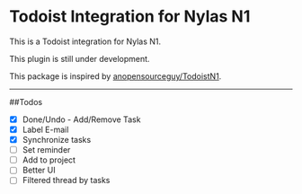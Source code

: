 
# Todoist Integration for Nylas N1

This is a Todoist integration for Nylas N1. 

This plugin is still under development.

This package is inspired by [anopensourceguy/TodoistN1](https://github.com/anopensourceguy/TodoistN1).

---

##Todos
- [x] Done/Undo - Add/Remove Task
- [x] Label E-mail
- [x] Synchronize tasks
- [ ] Set reminder
- [ ] Add to project
- [ ] Better UI
- [ ] Filtered thread by tasks
